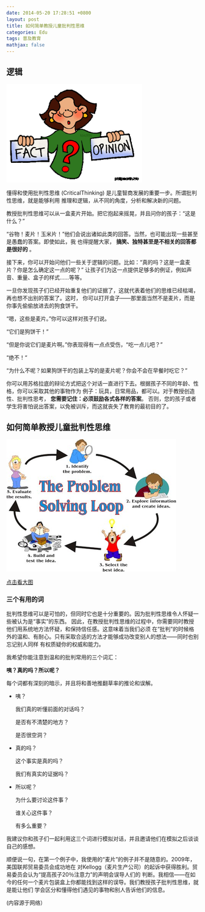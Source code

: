 ```yaml
---
date: 2014-05-20 17:28:51 +0800
layout: post
title: 如何简单教授儿童批判性思维
categories: Edu
tags: 普及教育
mathjax: false
---
```


## 逻辑

![](/album/2014-05-20-CriticalThinking-1.gif)

懂得和使用批判性思维 (CriticalThinking) 是儿童智商发展的重要一步。所谓批判性思维，就是能够利用
推理和逻辑，从不同的角度，分析和解决新的问题。

教授批判性思维可以从一盒麦片开始。把它抱起来摇晃，并且问你的孩子：“这是什么？”

“谷物！麦片！玉米片！”他们会说出诸如此类的回答。当然，也可能出现一些甚至是愚蠢的答案。即使如此，我
也得提醒大家， __搞笑、独特甚至是不相关的回答都是很好的__ 。

接下来，你可以开始问他们一些关于逻辑的问题。比如：“真的吗？这是一盒麦片？你是怎么确定这一点的呢？”
让孩子们为这一点提供足够多的例证，例如声音、重量、盒子的样式……等等。

一旦你发现孩子们已经开始重复他们的证据了，这就代表着他们的思维已经枯竭，再也想不出别的答案了。这时，
你可以打开盒子——那里面当然不是麦片，而是你事先偷偷放进去的狗食饼干。

“嗯，这些是麦片。”你可以这样对孩子们说。

“它们是狗饼干！”

“但是你说它们是麦片啊。”你表现得有一点点受伤，“吃一点儿吧？”

“绝不！“

“为什么不呢？如果狗饼干的包装上写的是麦片呢？你会不会在早餐时吃它？”

你可以用苏格拉底的辩论方式把这个对话一直进行下去。根据孩子不同的年龄、性格，你可以采取其他的事物作为
例子：玩具，日常用品，都可以。对于教授创造性、批判性思考， __您需要记住：必须鼓励各式各样的答案__。
否则，您的孩子或者学生将害怕说出答案，以免被训斥，而这就丧失了教育的最初目的了。

## 如何简单教授儿童批判性思维

![](/album/2014-05-20-CriticalThinking-2.jpg)

[点击看大图](http://ccpaging.github.io/album/2014-05-20-CriticalThinking-2B.jpg)

### 三个有用的词

批判性思维可以是可怕的，但同时它也是十分重要的。因为批判性思维令人怀疑一些被认为是“事实”的东西。
因此，在教授批判性思维的过程中，你需要同时教授他们用系统地方法怀疑，和保持信任感。这意味着当我们必须
在“批判”的时候格外的温和、有耐心。只有采取合适的方法才能够成功改变别人的想法——同时也别忘记别人同样
有权质疑你的权威和能力。

我希望你能注意到温和的批判常用的三个词汇：

 __咦？真的吗？所以呢？__

每个词都有深刻的暗示，并且将和善地推翻草率的推论和误解。

*  咦？

   我们真的听懂前面的对话吗？

   是否有不清楚的地方？

   是否很空洞？

*  真的吗？

   这个事实是真的吗？

   我们有真实的证据吗？

*  所以呢？

   为什么要讨论这件事？

   谁关心这件事？

   有多么重要？

我建议你和孩子们一起利用这三个词进行模拟对话，并且邀请他们在模拟之后谈谈自己的感想。
 
顺便说一句，在第一个例子中，我使用的“麦片”的例子并不是随意的。2009年，美国联邦贸易委员会成功地在
对Kellogg（麦片生产公司）的起诉中获得胜利。贸易委员会认为“提高孩子20％注意力”的声明会误导人们的
判断。我相信——在如今的任何一个麦片包装盒上你都能找到这样的误导。我们教授孩子批判性思维，就是能让他们
学会区分和懂得他们遇见的事物和别人告诉他们的信息。

(内容源于网络）
